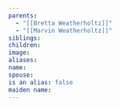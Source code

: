 ```yaml
---
parents:
  - "[[Bretta Weatherholtz]]"
  - "[[Marvin Weatherholtz]]"
siblings: 
children: 
image: 
aliases: 
name: 
spouse: 
is an alias: false
maiden name: 
---
```

